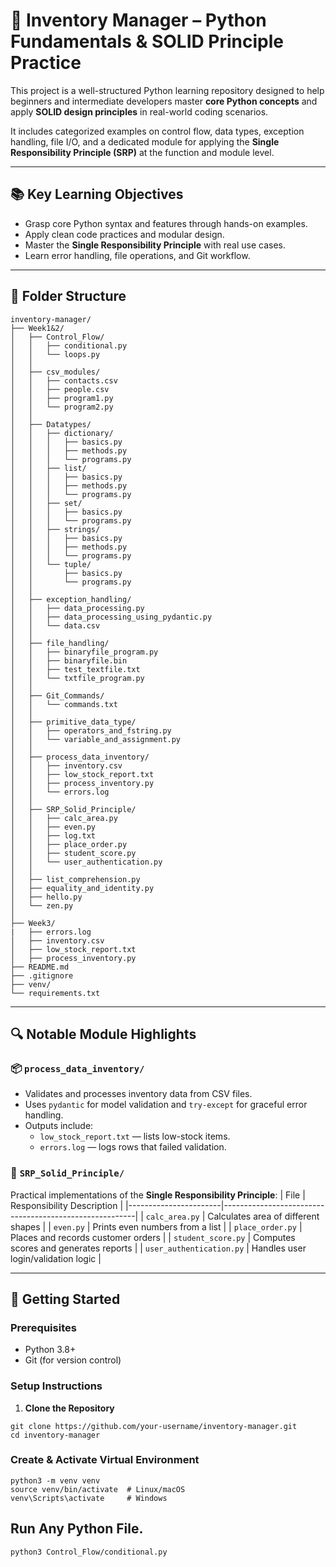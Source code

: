 # 🧠 Inventory Manager – Python Fundamentals & SOLID Principle Practice

This project is a well-structured Python learning repository designed to help beginners and intermediate developers master **core Python concepts** and apply **SOLID design principles** in real-world coding scenarios.

It includes categorized examples on control flow, data types, exception handling, file I/O, and a dedicated module for applying the **Single Responsibility Principle (SRP)** at the function and module level.

---

## 📚 Key Learning Objectives

- Grasp core Python syntax and features through hands-on examples.
- Apply clean code practices and modular design.
- Master the **Single Responsibility Principle** with real use cases.
- Learn error handling, file operations, and Git workflow.

---

## 📁 Folder Structure

```
inventory-manager/
├── Week1&2/
│   ├── Control_Flow/
│   │   ├── conditional.py
│   │   └── loops.py
│   │
│   ├── csv_modules/
│   │   ├── contacts.csv
│   │   ├── people.csv
│   │   ├── program1.py
│   │   └── program2.py
│   │
│   ├── Datatypes/
│   │   ├── dictionary/
│   │   │   ├── basics.py
│   │   │   ├── methods.py
│   │   │   └── programs.py
│   │   ├── list/
│   │   │   ├── basics.py
│   │   │   ├── methods.py
│   │   │   └── programs.py
│   │   ├── set/
│   │   │   ├── basics.py
│   │   │   └── programs.py
│   │   ├── strings/
│   │   │   ├── basics.py
│   │   │   ├── methods.py
│   │   │   └── programs.py
│   │   └── tuple/
│   │       ├── basics.py
│   │       └── programs.py
│   │
│   ├── exception_handling/
│   │   ├── data_processing.py
│   │   ├── data_processing_using_pydantic.py
│   │   └── data.csv
│   │
│   ├── file_handling/
│   │   ├── binaryfile_program.py
│   │   ├── binaryfile.bin
│   │   ├── test_textfile.txt
│   │   └── txtfile_program.py
│   │
│   ├── Git_Commands/
│   │   └── commands.txt
│   │
│   ├── primitive_data_type/
│   │   ├── operators_and_fstring.py
│   │   └── variable_and_assignment.py
│   │
│   ├── process_data_inventory/
│   │   ├── inventory.csv
│   │   ├── low_stock_report.txt
│   │   ├── process_inventory.py
│   │   └── errors.log
│   │
│   ├── SRP_Solid_Principle/
│   │   ├── calc_area.py
│   │   ├── even.py
│   │   ├── log.txt
│   │   ├── place_order.py
│   │   ├── student_score.py
│   │   └── user_authentication.py
│   │
│   ├── list_comprehension.py
│   ├── equality_and_identity.py
│   ├── hello.py
│   └── zen.py
│
├── Week3/
|   ├── errors.log
│   ├── inventory.csv
│   ├── low_stock_report.txt
│   ├── process_inventory.py
├── README.md
├── .gitignore
├── venv/
└── requirements.txt

```

---

## 🔍 Notable Module Highlights

### 📦 `process_data_inventory/`
- Validates and processes inventory data from CSV files.
- Uses `pydantic` for model validation and `try-except` for graceful error handling.
- Outputs include:
  - `low_stock_report.txt` — lists low-stock items.
  - `errors.log` — logs rows that failed validation.

### 🧱 `SRP_Solid_Principle/`
Practical implementations of the **Single Responsibility Principle**:
| File                  | Responsibility Description                            |
|-----------------------|--------------------------------------------------------|
| `calc_area.py`        | Calculates area of different shapes                    |
| `even.py`             | Prints even numbers from a list                        |
| `place_order.py`      | Places and records customer orders                     |
| `student_score.py`    | Computes scores and generates reports                  |
| `user_authentication.py` | Handles user login/validation logic               |

---

## 🚀 Getting Started

### Prerequisites

- Python 3.8+
- Git (for version control)

### Setup Instructions

1. **Clone the Repository**

```
git clone https://github.com/your-username/inventory-manager.git
cd inventory-manager
```

### Create & Activate Virtual Environment

```
python3 -m venv venv
source venv/bin/activate  # Linux/macOS
venv\Scripts\activate     # Windows
```

## Run Any Python File.
```
python3 Control_Flow/conditional.py
```
